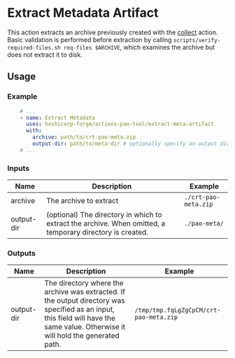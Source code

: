 # Extract Metadata Artifact

This action extracts an archive previously created with the [collect](../collect) action.
Basic validation is performed before extraction by calling
`scripts/verify-required-files.sh req-files $ARCHIVE`,
which examines the archive but does not extract it to disk.

## Usage

### Example

```yaml
    # ...
    - name: Extract Metadata
      uses: hashicorp-forge/actions-pao-tool/extract-meta-artifact
      with:
        archive: path/to/crt-pao-meta.zip
        output-dir: path/to/meta-dir # optionally specify an output directory
    # ...
```

### Inputs

| Name | Description | Example |
| - | - | - |
| archive | The archive to extract | `./crt-pao-meta.zip` |
| output-dir | (optional) The directory in which to extract the archive.  When omitted, a temporary directory is created. | `./pao-meta/` |

### Outputs
| Name | Description | Example |
| - | - | - |
| output-dir | The directory where the archive was extracted.  If the output directory was specified as an input, this field will have the same value.  Otherwise it will hold the generated path. | `/tmp/tmp.fqLgZgCpCM/crt-pao-meta.zip` |
